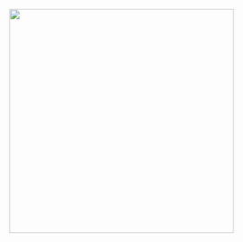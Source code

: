  <a href="https://discord.com/users/928259219038302258"><img  width="400px" src="https://lanyard.kyrie25.me/api/693140554330144829?decoration=true&useDisplayName=true&animationDuration=2s&waveColor=3256a8&imgStyle=square&imgBorderRadius=16px&bg=DD272700&idleMessage=github.com/wondexz"></a>
